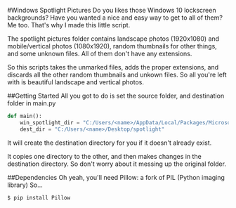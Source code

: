#Windows Spotlight Pictures
Do you likes those Windows 10 lockscreen backgrounds? Have you wanted a nice and easy way to get to all of them? Me too. That's why I made this little script.

The spotlight pictures folder contains landscape photos (1920x1080) and mobile/vertical photos (1080x1920), random thumbnails for other things, and some unknown files. All of them don't have any extensions.

So this scripts takes the unmarked files, adds the proper extensions, and discards all the other random thumbnails and unkown files. So all you're left with is beautiful landscape and vertical photos.

##Getting Started
All you got to do is set the source folder, and destination folder in main.py
```python
def main():
	win_spotlight_dir = "C:/Users/<name>/AppData/Local/Packages/Microsoft.Windows.ContentDeliveryManager_cw5n1h2txyewy/LocalState/Assets"
	dest_dir = "C:/Users/<name>/Desktop/spotlight"
```
It will create the destination directory for you if it doesn't already exist.

It copies one directory to the other, and then makes changes in the destination directory. So don't worry about it messing up the original folder.

##Dependencies
Oh yeah, you'll need Pillow: a fork of PIL (Python imaging library) So...
```
$ pip install Pillow
```
